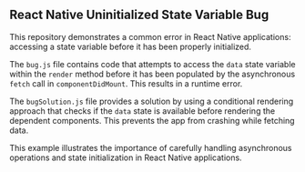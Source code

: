 ## React Native Uninitialized State Variable Bug

This repository demonstrates a common error in React Native applications: accessing a state variable before it has been properly initialized.

The `bug.js` file contains code that attempts to access the `data` state variable within the `render` method before it has been populated by the asynchronous `fetch` call in `componentDidMount`. This results in a runtime error.

The `bugSolution.js` file provides a solution by using a conditional rendering approach that checks if the `data` state is available before rendering the dependent components.  This prevents the app from crashing while fetching data. 

This example illustrates the importance of carefully handling asynchronous operations and state initialization in React Native applications.